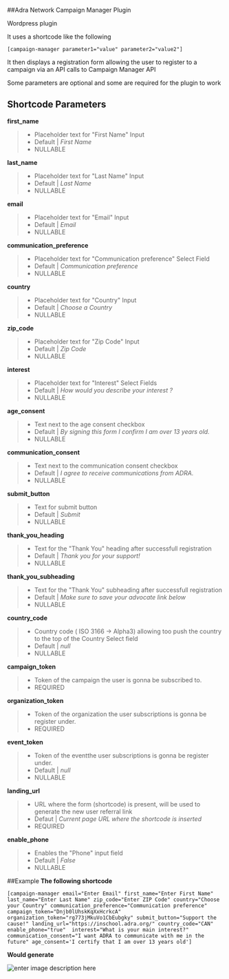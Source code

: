 ##Adra Network Campaign Manager Plugin

Wordpress plugin

It uses a shortcode like the following 

``[campaign-manager parameter1="value" parameter2="value2"]``

It then displays a registration form allowing the user to register to a campaign via 
an API calls to Campaign Manager API

Some parameters are optional and some are required for the plugin to work



## Shortcode Parameters

 **first_name**

>  -  Placeholder text for "First Name" Input
 > -	Default | _First Name_
 >  - NULLABLE

**last_name** 

 >  -  Placeholder text for "Last Name" Input
 > -	Default | _Last Name_
 >  - NULLABLE
 

**email** 

 >  -  Placeholder text for "Email" Input
 > -	Default | _Email_
 >  - NULLABLE

 
**communication_preference**

 >  -  Placeholder text for "Communication preference" Select Field
 > -	Default | _Communication preference_
 >  - NULLABLE
 

**country**
 >  -  Placeholder text for "Country" Input
 > -	Default | _Choose a Country_
 >  - NULLABLE

**zip_code**

>  -  Placeholder text for "Zip Code" Input
 > -	Default | _Zip Code_
 >  - NULLABLE
 
 **interest** 
 
  >  -  Placeholder text for "Interest" Select Fields
  > -	Default | _How would you describe your interest ?_
  >  - NULLABLE

**age_consent**

 >  -  Text next to the age consent checkbox
 > -	Default | _By signing this form I confirm I am over 13 years old._
 >  - NULLABLE

**communication_consent** 

 >  -  Text next to the communication consent checkbox
 > -	Default | _I agree to receive communications from ADRA._
 >  - NULLABLE



**submit_button**

 >  -  Text for  submit button
 > -	Default | _Submit_
 >  - NULLABLE
 
 **thank_you_heading**
 
  >  -  Text for the "Thank You" heading after successfull registration
  > -	Default | _Thank you for your support!_
  >  - NULLABLE

**thank_you_subheading**

  >  -  Text for the "Thank You" subheading after successfull registration
  > -	Default | _Make sure to save your advocate link below_
  >  - NULLABLE

**country_code**

 >  -  Country code ( ISO 3166 -> Alpha3) allowing too push the country to the top of the Country Select field
 >   - Default | *null*
  >  - NULLABLE

**campaign_token**

 >  - Token of the campaign the user is gonna be subscribed to.
 >  - REQUIRED  

**organization_token**

 >  -  Token of the organization the user subscriptions is gonna be register under.
 >  - REQUIRED

**event_token**

 >  -  Token of the eventthe user subscriptions is gonna be register under.
 >  - Default | *null*
 >  - NULLABLE

**landing_url**

 >  -  URL where the form (shortcode) is present, will be used to generate the new user referral link
 >  -  Defaut | *Current page URL where the shortcode is inserted*
 >  - REQUIRED

**enable_phone**

 >  -  Enables the "Phone" input field
 >  - Default | *False*
  >  - NULLABLE

##Example
**The following shortcode** 

``[campaign-manager email="Enter Email" first_name="Enter First Name" last_name="Enter Last Name" zip_code="Enter ZIP Code" country="Choose your Country" communication_preference="Communication preference" campaign_token="Dnjb0lUhskKqXxHcrkcA" organization_token="rg773jMkuVo1CbEubgky" submit_button="Support the cause!" landing_url="https://inschool.adra.org/" country_code="CAN" enable_phone="true"  interest="What is your main interest?"  communication_consent="I want ADRA to communicate with me in the future" age_consent='I certify that I am over 13 years old']``

**Would generate** 

![enter image description here](https://i.imgur.com/kxMLVco.png)
